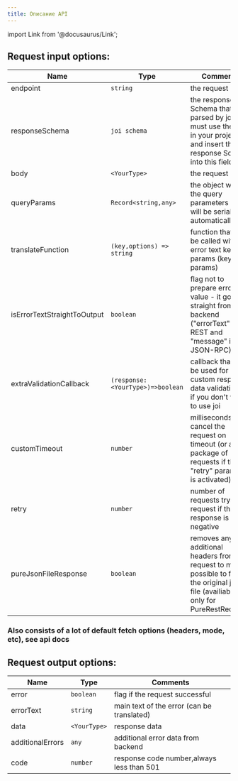 ```yaml
---
title: Описание API
---
```


import Link from '@docusaurus/Link';

## Request input options:

| Name                        | Type                             | Comments                                                                                                                              |
| --------------------------- | -------------------------------- | ------------------------------------------------------------------------------------------------------------------------------------- |
| endpoint                    | `string`                         | the request url                                                                                                                       |
| responseSchema              | `joi schema`                     | the response Schema that parsed by joi (you must use the joi in your project and insert the response Schema into this field)          |
| body                        | `<YourType>`                     | the request body                                                                                                                      |
| queryParams                 | `Record<string,any>`             | the object with the query parameters (they will be serialized automatically)                                                          |
| translateFunction           | `(key,options) => string`        | function that will be called with error text key and params (key, params)                                                             |
| isErrorTextStraightToOutput | `boolean`                        | flag not to prepare error text value - it goes straight from backend ("errorText" if REST and "message" if JSON-RPC)                  |
| extraValidationCallback     | `(response:<YourType>)=>boolean` | callback that can be used for custom response data validation or if you don't want to use joi                                         |
| customTimeout               | `number`                         | milliseconds for cancel the request on timeout (or a full package of requests if the "retry" parameter is activated)                  |
| retry                       | `number`                         | number of requests try to request if the response is negative                                                                         |
| pureJsonFileResponse        | `boolean`                        | removes any additional headers from request to make it possible to fetch the original json file (availiable only for PureRestRequest) |

### Also consists of a lot of default fetch options (headers, mode, etc), see <Link to='https://developer.mozilla.org/ru/docs/Web/API/Fetch_API/Using_Fetch'>api docs</Link>

## Request output options:

| Name             | Type         | Comments                                   |
| ---------------- | ------------ | ------------------------------------------ |
| error            | `boolean`    | flag if the request successful             |
| errorText        | `string`     | main text of the error (can be translated) |
| data             | `<YourType>` | response data                              |
| additionalErrors | `any`        | additional error data from backend         |
| code             | `number`     | response code number,always less than 501  |
